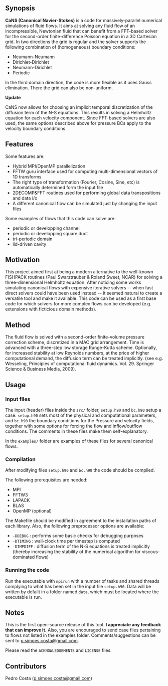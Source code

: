 ## Synopsis

**CaNS (Canonical Navier-Stokes)** is a code for massively-parallel numerical simulations of fluid flows. It aims at solving any fluid flow of an incompressible, Newtonian fluid that can benefit from a FFT-based solver for the second-order finite-difference Poisson equation in a 3D Cartesian grid. In two directions the grid is regular and the solver supports the following combination of (homogeneous) boundary conditions:

 * Neumann-Neumann
 * Dirichlet-Dirichlet
 * Neumann-Dirichlet
 * Periodic

In the third domain direction, the code is more flexible as it uses Gauss elimination. There the grid can also be non-uniform.

**Update**

CaNS now allows for choosing an implicit temporal discretization of the diffusion term of the N-S equations. This results in solving a Helmholtz equation for each velocity component. Since FFT-based solvers are also used, the same options described above for pressure BCs apply to the velocity boundary conditions.

## Features

Some features are:

 * Hybrid MPI/OpenMP parallelization
 * FFTW guru interface used for computing multi-dimensional vectors of 1D transforms
 * The right type of transformation (Fourier, Cosine, Sine, etc) is automatically determined form the input file
 * 2DECOMP&FFT routines used for performing global data transpositions and data i/o
 * A different canonical flow can be simulated just by changing the input files

Some examples of flows that this code can solve are:

 * periodic or developping channel
 * periodic or developping square duct
 * tri-periodic domain
 * lid-driven cavity

## Motivation

This project aimed first at being a modern alternative to the well-known FISHPACK routines (Paul Swarztrauber & Roland Sweet, NCAR) for solving a three-dimensional Helmholtz equation. After noticing some works simulating canonical flows with expensive iterative solvers -- when fast direct solvers could have been used instead -- it seemed natural to create a versatile tool and make it available. This code can be used as a first base code for which solvers for more complex flows can be developed (e.g. extensions with ficticious domain methods).

## Method

The fluid flow is solved with a second-order finite-volume pressure correction scheme, discretized in a MAC grid arrangement. Time is advanced with a three-step low storage Runge-Kutta scheme. Optionally, for increased stability at low Reynolds numbers, at the price of higher computational demand, the diffusion term can be treated implicitly. (see e.g. Wesseling, Principles of computational fluid dynamics. Vol. 29. Springer Science & Business Media, 2009).

## Usage

### Input files

The input (header) files inside the `src/` folder, `setup.h90` and `bc.h90` setup a case. `setup.h90` sets most of the physical and computational parameters, and `bc.h90` the boundary conditions for the Pressure and velocity fields, together with some options for forcing the flow and inflow/outflow conditions. The comments in these files make them self-explanatory.

In the `examples/` folder are examples of these files for several canonical flows.

### Compilation

After modifying files `setup.h90` and `bc.h90` the code should be compiled. 

The following prerequisites are needed:

 * MPI
 * FFTW3
 * LAPACK
 * BLAS
 * OpenMP (optional)

The Makefile should be modified in agreement to the installation paths of each library. Also, the following preprocessor options are available:

 * `-DDEBUG`   : performs some basic checks for debugging purposes
 * `-DTIMING`  : wall-clock time per timestep is computed
 * `-DIMPDIFF` : diffusion term of the N-S equations is treated implicitly (thereby increasing the stability of the numerical algorithm for viscous-dominated flows)

### Running the code

Run the executable with `mpirun` with a number of tasks and shared threads complying to what has been set in the input file `setup.h90`. Data will be written by defailt in a folder named `data`, which must be located where the executable is run.

## Notes

This is the first open-source release of this tool. **I appreciate any feedback that can improve it.** Also, you are encouraged to send case files pertaining to flows not listed in the examples folder. Comments/suggestions can be sent to p.simoes.costa@gmail.com.

Please read the `ACKNOWLEDGEMENTS` and `LICENSE` files.

## Contributors

Pedro Costa (p.simoes.costa@gmail.com)
